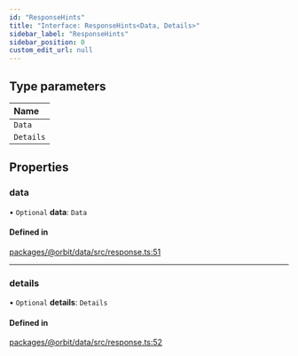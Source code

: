 ```yaml
---
id: "ResponseHints"
title: "Interface: ResponseHints<Data, Details>"
sidebar_label: "ResponseHints"
sidebar_position: 0
custom_edit_url: null
---
```


## Type parameters

| Name |
| :------ |
| `Data` |
| `Details` |

## Properties

### data

• `Optional` **data**: `Data`

#### Defined in

[packages/@orbit/data/src/response.ts:51](https://github.com/orbitjs/orbit/blob/6e0cbd41/packages/@orbit/data/src/response.ts#L51)

___

### details

• `Optional` **details**: `Details`

#### Defined in

[packages/@orbit/data/src/response.ts:52](https://github.com/orbitjs/orbit/blob/6e0cbd41/packages/@orbit/data/src/response.ts#L52)
